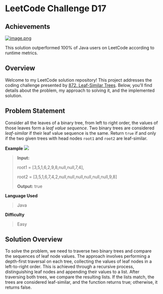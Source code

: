 
# LeetCode Challenge D17
## Achievements
[![image.png](https://i.postimg.cc/C5K79rmB/image.png)](https://postimg.cc/ft6Y9C4D)

This solution outperformed 100% of Java users on LeetCode according to runtime metrics.


## Overview

Welcome to my LeetCode solution repository! This project addresses the coding challenge presented by [872. Leaf-Similar Trees](https://leetcode.com/problems/leaf-similar-trees/). Below, you'll find details about the problem, my approach to solving it, and the implemented solution.

## Problem Statement
Consider all the leaves of a binary tree, from left to right order, the values of those leaves form a *leaf value sequence*.
Two binary trees are considered  _leaf-similar_ if their leaf value sequence is the same. Return  `true`  if and only if the two given trees with head nodes  `root1`  and  `root2`  are leaf-similar.

**Example**
![](https://assets.leetcode.com/uploads/2020/09/03/leaf-similar-1.jpg)
>**Input:**
>
>root1 = [3,5,1,6,2,9,8,null,null,7,4],
>
>root2 = [3,5,1,6,7,4,2,null,null,null,null,null,null,9,8]
>
>**Output:** true

**Language Used**
> Java

**Difficulty**
> Easy

## Solution Overview

To solve the problem, we need to traverse two binary trees and compare the sequences of leaf node values. The  approach involves performing a depth-first traversal on each tree, collecting the values of leaf nodes in a left-to-right order. This is achieved through a recursive process, distinguishing leaf nodes and appending their values to a list. After traversing both trees, we compare the resulting lists. If the lists match, the trees are considered leaf-similar, and the function returns true; otherwise, it returns false.
